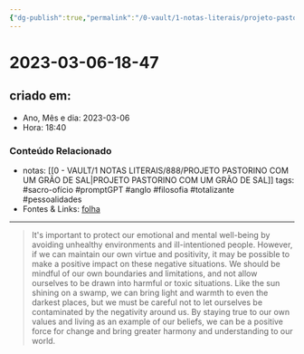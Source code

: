 ```yaml
---
{"dg-publish":true,"permalink":"/0-vault/1-notas-literais/projeto-pastorino/2023-03-06-18-47/","title":"2023-03-06-18-47","tags":["sacro-ofício","promptGPT","anglo","filosofia","totalizante","pessoalidades"],"dgHomeLink":true,"dgShowLocalGraph":true,"dgShowFileTree":true,"dgEnableSearch":true}
---
```


# 2023-03-06-18-47

## criado em: 
-  Ano, Mês e dia: 2023-03-06
- Hora: 18:40

### Conteúdo Relacionado
- notas: [[0 - VAULT/1 NOTAS LITERAIS/888/PROJETO PASTORINO COM UM GRÃO DE SAL\|PROJETO PASTORINO COM UM GRÃO DE SAL]]
tags: #sacro-ofício #promptGPT #anglo #filosofia #totalizante #pessoalidades 
- Fontes & Links: [folha](https://www1.folha.uol.com.br/folha/livrariadafolha/825139-ha-cem-anos-nascia-carlos-torres-pastorino-autor-de-minutos-de-sabedoria.shtml)
---
>It's important to protect our emotional and mental well-being by avoiding unhealthy environments and ill-intentioned people. However, if we can maintain our own virtue and positivity, it may be possible to make a positive impact on these negative situations. We should be mindful of our own boundaries and limitations, and not allow ourselves to be drawn into harmful or toxic situations. Like the sun shining on a swamp, we can bring light and warmth to even the darkest places, but we must be careful not to let ourselves be contaminated by the negativity around us. By staying true to our own values and living as an example of our beliefs, we can be a positive force for change and bring greater harmony and understanding to our world.